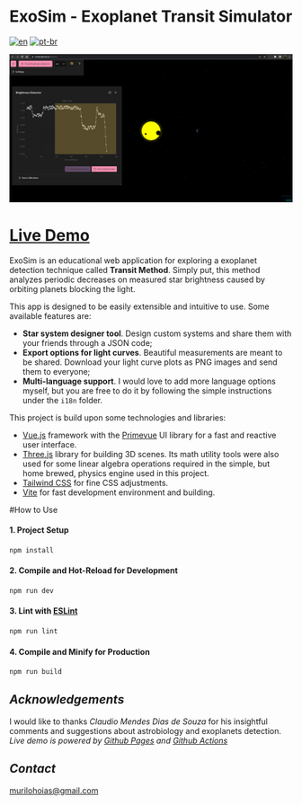 # ExoSim - Exoplanet Transit Simulator

[![en](https://img.shields.io/badge/lang-en-red.svg)](https://github.com/hoiast/ExoSim/blob/main/README.md)
[![pt-br](https://img.shields.io/badge/lang-pt--br-green.svg)](https://github.com/hoiast/ExoSim/blob/main/README.pt-br.md)

![liveDemo](https://github.com/hoiast/ExoSim/blob/main/liveDemoREADME_1920x1006.jpeg)

# [Live Demo](https://hoiast.github.io/ExoSim/)

ExoSim is an educational web application for exploring a exoplanet detection technique called **Transit Method**. Simply put, this method analyzes periodic decreases on measured star brightness caused by orbiting planets blocking the light.

This app is designed to be easily extensible and intuitive to use. Some available features are:

- **Star system designer tool**. Design custom systems and share them with your friends through a JSON code;
- **Export options for light curves**. Beautiful measurements are meant to be shared. Download your light curve plots as PNG images and send them to everyone;
- **Multi-language support**. I would love to add more language options myself, but you are free to do it by following the simple instructions under the `i18n` folder.

This project is build upon some technologies and libraries:

- [Vue.js](https://vuejs.org/) framework with the [Primevue](https://primefaces.org/primevue/) UI library for a fast and reactive user interface.
- [Three.js](https://threejs.org/) library for building 3D scenes. Its math utility tools were also used for some linear algebra operations required in the simple, but home brewed, physics engine used in this project.
- [Tailwind CSS](https://tailwindcss.com/) for fine CSS adjustments.
- [Vite](https://vitejs.dev/) for fast development environment and building.

#How to Use

#### 1. Project Setup

```sh
npm install
```

#### 2. Compile and Hot-Reload for Development

```sh
npm run dev
```

#### 3. Lint with [ESLint](https://eslint.org/)

```sh
npm run lint
```

#### 4. Compile and Minify for Production

```sh
npm run build
```

## _Acknowledgements_

I would like to thanks _Claudio Mendes Dias de Souza_ for his insightful comments and suggestions about astrobiology and exoplanets detection.
_Live demo is powered by [Github Pages](https://pages.github.com/) and [Github Actions](https://github.com/features/actions)_

## _Contact_

murilohoias@gmail.com
